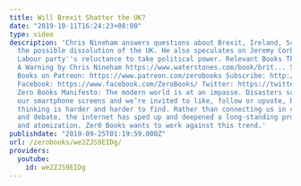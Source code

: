 ```yaml
---
title: Will Brexit Shatter the UK?
date: "2019-10-11T16:24:23+08:00"
type: video
description: 'Chris Nineham answers questions about Brexit, Ireland, Scotland and
  the possible dissolution of the UK. He also speculates on Jeremy Corbyn and the
  Labour party''s reluctance to take political power. Relevant Books The British State:
  A Warning by Chris Nineham https://www.waterstones.com/book/brit... Support Zero
  Books on Patreon: https://www.patreon.com/zerobooks Subscribe: http://bit.ly/SubZeroBooks
  Facebook: https://www.facebook.com/ZeroBooks/ Twitter: https://twitter.com/zer0books
  Zero Books Manifesto: The modern world is at an impasse. Disasters scroll across
  our smartphone screens and we’re invited to like, follow or upvote, but critical
  thinking is harder and harder to find. Rather than connecting us in common struggle
  and debate, the internet has sped up and deepened a long-standing process of alienation
  and atomization. Zer0 Books wants to work against this trend.'
publishdate: "2019-09-25T01:19:59.000Z"
url: /zerobooks/we2ZJS9EIDg/
providers:
  youtube:
    id: we2ZJS9EIDg
---
```

